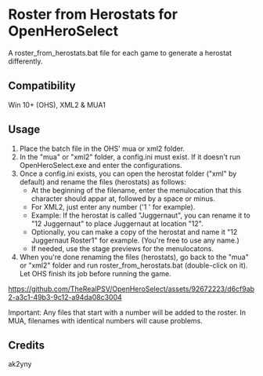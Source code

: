 # Roster from Herostats for OpenHeroSelect
A roster_from_herostats.bat file for each game to generate a herostat differently.


## Compatibility
Win 10+ (OHS), XML2 & MUA1


## Usage

 1. Place the batch file in the OHS' mua or xml2 folder.
 2. In the "mua" or "xml2" folder, a config.ini must exist. If it doesn't run OpenHeroSelect.exe and enter the configurations.
 3. Once a config.ini exists, you can open the herostat folder ("xml" by default) and rename the files (herostats) as follows:
    - At the beginning of the filename, enter the menulocation that this character should appar at, followed by a space or minus.
    - For XML2, just enter any number ('1 ' for example).
    - Example: If the herostat is called "Juggernaut", you can rename it to "12 Juggernaut" to place Juggernaut at location "12".
    - Optionally, you can make a copy of the herostat and name it "12 Juggernaut Roster1" for example. (You're free to use any name.)
    - If needed, use the stage previews for the menulocatons.
 4. When you're done renaming the files (herostats), go back to the "mua" or "xml2" folder and run roster_from_herostats.bat (double-click on it). Let OHS finish its job before running the game.

https://github.com/TheRealPSV/OpenHeroSelect/assets/92672223/d6cf9ab2-a3c1-49b3-9c12-a94da08c3004

Important: Any files that start with a number will be added to the roster. In MUA, filenames with identical numbers will cause problems.


## Credits
ak2yny